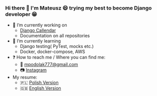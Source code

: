 ### Hi there :wave: I'm Mateusz :smile: trying my best to become Django developer :grin:

- :telescope: I’m currently working on 
  - <a href="https://github.com/Tabaszczan/djangoCalendar">Django Callendar</a>
  - Documentation on all repositories 
- :seedling: I’m currently learning
  - Django testing( PyTest, mocks etc.)
  - Docker, docker-compose, AWS
- :question: How to reach me / Where you can find me: 
  - :e-mail: <a href="mailto:mpodolak777@gmail.com">mpodolak777@gmail.com</a> 
  - :camera: <a href="https://www.instagram.com/tabaszczan/">Instagram</a> 
- My resume:
  - :poland: <a href="https://tabaszczan.github.io/files/CV_PL.pdf">Polish Version</a>
  - :uk: <a href="https://tabaszczan.github.io/files/CV_EN.pdf">English Version</a>
<!--
**Tabaszczan/Tabaszczan** is a ✨ _special_ ✨ repository because its `README.md` (this file) appears on your GitHub profile.

Here are some ideas to get you started:

- 🔭 I’m currently working on ...
- 🌱 I’m currently learning ...
- 👯 I’m looking to collaborate on ...
- 🤔 I’m looking for help with ...
- 💬 Ask me about ...
- 📫 How to reach me: ...
- 😄 Pronouns: ...
- ⚡ Fun fact: ...
-->
